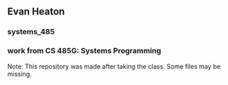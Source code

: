 ## Evan Heaton
### systems_485
### work from CS 485G: Systems Programming

Note: This repository was made after taking the class. Some files may be missing.
